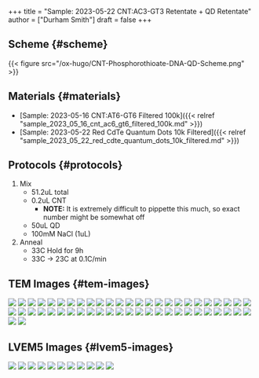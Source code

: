 +++
title = "Sample: 2023-05-22 CNT:AC3-GT3 Retentate + QD Retentate"
author = ["Durham Smith"]
draft = false
+++

## Scheme {#scheme}

{{< figure src="/ox-hugo/CNT-Phosphorothioate-DNA-QD-Scheme.png" >}}


## Materials {#materials}

-   [Sample: 2023-05-16 CNT:AT6-GT6 Filtered 100k]({{< relref "sample_2023_05_16_cnt_ac6_gt6_filtered_100k.md" >}})
-   [Sample: 2023-05-22 Red CdTe Quantum Dots 10k Filtered]({{< relref "sample_2023_05_22_red_cdte_quantum_dots_10k_filtered.md" >}})


## Protocols {#protocols}

1.  Mix
    -   51.2uL total
    -   0.2uL CNT
        -   **NOTE:**  It is extremely difficult to pippette this much, so exact number might be somewhat off
    -   50uL QD
    -   100mM NaCl (1uL)
2.  Anneal
    -   33C Hold for 9h
    -   33C &rarr; 23C at 0.1C/min


## TEM Images {#tem-images}

![](/ox-hugo/2023-05-23-QD-Retentate-CNT-Retentate_0002.jpg)
![](/ox-hugo/2023-05-23-QD-Retentate-CNT-Retentate_0005.jpg)
![](/ox-hugo/2023-05-23-QD-Retentate-CNT-Retentate_0006.jpg)
![](/ox-hugo/2023-05-23-QD-Retentate-CNT-Retentate_0011.jpg)
![](/ox-hugo/2023-05-23-QD-Retentate-CNT-Retentate_0012.jpg)
![](/ox-hugo/2023-05-23-QD-Retentate-CNT-Retentate_0015.jpg)
![](/ox-hugo/2023-05-23-QD-Retentate-CNT-Retentate_0016.jpg)
![](/ox-hugo/2023-05-23-QD-Retentate-CNT-Retentate_0017.jpg)
![](/ox-hugo/2023-05-23-QD-Retentate-CNT-Retentate_0018.jpg)
![](/ox-hugo/2023-05-23-QD-Retentate-CNT-Retentate_0019.jpg)
![](/ox-hugo/2023-05-23-QD-Retentate-CNT-Retentate_0021.jpg)
![](/ox-hugo/2023-05-23-QD-Retentate-CNT-Retentate_0024.jpg)
![](/ox-hugo/2023-05-23-QD-Retentate-CNT-Retentate_0025.jpg)
![](/ox-hugo/2023-05-23-QD-Retentate-CNT-Retentate_0026.jpg)
![](/ox-hugo/2023-05-23-QD-Retentate-CNT-Retentate_0028.jpg)
![](/ox-hugo/2023-05-23-QD-Retentate-CNT-Retentate_0029.jpg)
![](/ox-hugo/2023-05-23-QD-Retentate-CNT-Retentate_0031.jpg)
![](/ox-hugo/2023-05-23-QD-Retentate-CNT-Retentate_0032.jpg)
![](/ox-hugo/2023-05-23-QD-Retentate-CNT-Retentate_0033.jpg)
![](/ox-hugo/2023-05-23-QD-Retentate-CNT-Retentate_0034.jpg)
![](/ox-hugo/2023-05-23-QD-Retentate-CNT-Retentate_0035.jpg)
![](/ox-hugo/2023-05-23-QD-Retentate-CNT-Retentate_0036.jpg)
![](/ox-hugo/2023-05-23-QD-Retentate-CNT-Retentate_0037.jpg)
![](/ox-hugo/2023-05-23-QD-Retentate-CNT-Retentate_0038.jpg)
![](/ox-hugo/2023-05-23-QD-Retentate-CNT-Retentate_0039.jpg)
![](/ox-hugo/2023-05-23-QD-Retentate-CNT-Retentate_0040.jpg)
![](/ox-hugo/2023-05-23-QD-Retentate-CNT-Retentate_0041.jpg)
![](/ox-hugo/2023-05-23-QD-Retentate-CNT-Retentate_0042.jpg)
![](/ox-hugo/2023-05-23-QD-Retentate-CNT-Retentate_0043.jpg)
![](/ox-hugo/2023-05-23-QD-Retentate-CNT-Retentate_0044.jpg)
![](/ox-hugo/2023-05-23-QD-Retentate-CNT-Retentate_0045.jpg)
![](/ox-hugo/2023-05-23-QD-Retentate-CNT-Retentate_0046.jpg)
![](/ox-hugo/2023-05-23-QD-Retentate-CNT-Retentate_0047.jpg)
![](/ox-hugo/2023-05-23-QD-Retentate-CNT-Retentate_0048.jpg)
![](/ox-hugo/2023-05-23-QD-Retentate-CNT-Retentate_0049.jpg)
![](/ox-hugo/2023-05-23-QD-Retentate-CNT-Retentate_0050.jpg)
![](/ox-hugo/2023-05-23-QD-Retentate-CNT-Retentate_0052.jpg)
![](/ox-hugo/2023-05-23-QD-Retentate-CNT-Retentate_0053.jpg)
![](/ox-hugo/2023-05-23-QD-Retentate-CNT-Retentate_0054.jpg)
![](/ox-hugo/2023-05-23-QD-Retentate-CNT-Retentate_0055.jpg)
![](/ox-hugo/2023-05-23-QD-Retentate-CNT-Retentate_0056.jpg)
![](/ox-hugo/2023-05-23-QD-Retentate-CNT-Retentate_0057.jpg)
![](/ox-hugo/2023-05-23-QD-Retentate-CNT-Retentate_0058.jpg)
![](/ox-hugo/2023-05-23-QD-Retentate-CNT-Retentate_0059.jpg)
![](/ox-hugo/2023-05-23-QD-Retentate-CNT-Retentate_0060.jpg)
![](/ox-hugo/2023-05-23-QD-Retentate-CNT-Retentate_0062.jpg)
![](/ox-hugo/2023-05-23-QD-Retentate-CNT-Retentate_0063.jpg)
![](/ox-hugo/2023-05-23-QD-Retentate-CNT-Retentate_0066.jpg)
![](/ox-hugo/2023-05-23-QD-Retentate-CNT-Retentate_0067.jpg)
![](/ox-hugo/2023-05-23-QD-Retentate-CNT-Retentate_0068.jpg)
![](/ox-hugo/2023-05-23-QD-Retentate-CNT-Retentate_0069.jpg)
![](/ox-hugo/2023-05-23-QD-Retentate-CNT-Retentate_0070.jpg)


## LVEM5 Images {#lvem5-images}

![](/ox-hugo/20230601-CNTR-QDR-000001.jpg)
![](/ox-hugo/20230601-CNTR-QDR-202307.jpg)
![](/ox-hugo/20230601-CNTR-QDR-3.jpg)
![](/ox-hugo/CNTR-QDR-ACGT-000012.jpg)
![](/ox-hugo/CNTR-QDR-ACGT-000010.jpg)
![](/ox-hugo/CNTR-QDR-ACGT-000006.jpg)
![](/ox-hugo/CNTR-QDR-ACGT-000005.jpg)
![](/ox-hugo/CNTR-QDR-ACGT-000004.jpg)
![](/ox-hugo/CNTR-QDR-ACGT-000003.jpg)
![](/ox-hugo/CNTR-QDR-ACGT-000002.jpg)
![](/ox-hugo/CNTR-QDR-ACGT-000001.jpg)
